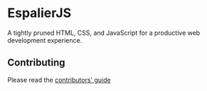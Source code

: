 # EspalierJS

A tightly pruned HTML, CSS, and JavaScript for a productive web development experience.

## Contributing

Please read the [contributors' guide](https://github.com/jeremeevans/EspalierJS/blob/master/reference/contributing.md)